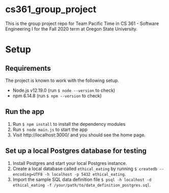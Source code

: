 # cs361_group_project
This is the group project repo for Team Pacific Time in CS 361 - Software Engineering I for the Fall 2020 term at Oregon State University.

# Setup
## Requirements
The project is known to work with the following setup.
* Node.js v12.19.0 (run `$ node --version` to check)
* npm 6.14.8 (run `$ npm --version` to check)

## Run the app
1. Run `$ npm install` to install the dependency modules
1. Run `$ node main.js` to start the app
1. Visit http://localhost:3000/ and you should see the home page.

## Set up a local Postgres database for testing
1. Install Postgres and start your local Postgres instance.
1. Create a local database called `ethical_eating` by running `$ createdb --encoding=UTF8 -h localhost -p 5432 ethical_eating`.
1. Import the sample SQL data definition file `$ psql -h localhost -d ethical_eating -f /your/path/to/data_definition_postgres.sql`.
